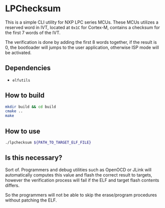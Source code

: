 # LPChecksum

This is a simple CLI utility for NXP LPC series MCUs.
These MCUs utilizes a reserved word in IVT, located at `0x1C` for Cortex-M,
contains a checksum for the first 7 words of the IVT.

The verification is done by adding the first 8 words together, if the result is 0, the
bootloader will jumps to the user application, otherwise ISP mode will be activated.

## Dependencies
* `elfutils`

## How to build
```bash
mkdir build && cd build
cmake ..
make
```

## How to use
```bash
./lpchecksum ${PATH_TO_TARGET_ELF_FILE}
```

## Is this necessary?
Sort of. Programmers and debug utilities such as OpenOCD or JLink will
automatically computes this value and flash the correct result to targets,
however the verification process will fail if the ELF and target flash contents differs.

So the programmers will not be able to skip the erase/program procedures without patching the ELF.